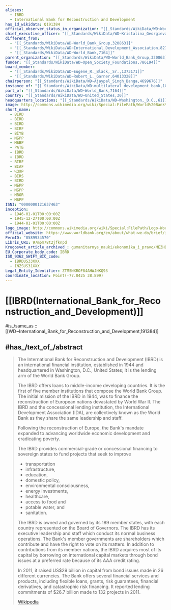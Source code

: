 ```yaml
---
aliases:
  - IBRD
  - International Bank for Reconstruction and Development
has_id_wikidata: Q191384
official_observer_status_in_organization: "[[_Standards/WikiData/WD~World_Intellectual_Property_Organization,177773]]"
chief_executive_officer: "[[_Standards/WikiData/WD~Kristalina_Georgieva,265277]]"
different_from:
  - "[[_Standards/WikiData/WD~World_Bank_Group,320863]]"
  - "[[_Standards/WikiData/WD~International_Development_Association,827525]]"
  - "[[_Standards/WikiData/WD~World_Bank,7164]]"
parent_organization: "[[_Standards/WikiData/WD~World_Bank_Group,320863]]"
funder: "[[_Standards/WikiData/WD~Open_Society_Foundations,786194]]"
board_member:
  - "[[_Standards/WikiData/WD~Eugene_R._Black,_Sr.,1373171]]"
  - "[[_Standards/WikiData/WD~Robert_L._Garner,64013328]]"
chairperson: "[[_Standards/WikiData/WD~Ajaypal_Singh_Banga,4699676]]"
instance_of: "[[_Standards/WikiData/WD~multilateral_development_bank,105758271]]"
part_of: "[[_Standards/WikiData/WD~World_Bank,7164]]"
country: "[[_Standards/WikiData/WD~United_States,30]]"
headquarters_locations: "[[_Standards/WikiData/WD~Washington,_D.C.,61]]"
image: http://commons.wikimedia.org/wiki/Special:FilePath/World%20Bank%20building%20at%20Washington.jpg
short_name:
  - BIRD
  - BIRD
  - BIRD
  - BIRF
  - BİYB
  - МБРР
  - МБВР
  - РАТБ
  - IBRD
  - IBRD
  - BIRF
  - BIAF
  - ՎԶՄԲ
  - BIRS
  - BIRD
  - МБРР
  - МБРР
  - MBOR
  - МБРР
ISNI: "0000000121637463"
inception:
  - 1946-01-01T00:00:00Z
  - 1945-12-27T00:00:00Z
  - 1944-01-01T00:00:00Z
logo_image: http://commons.wikimedia.org/wiki/Special:FilePath/Logo-World-Bank-IBRD-IDA.svg
official_website: https://www.worldbank.org/en/about/what-we-do/brief/ibrd
PermID: "8589934570"
Libris_URI: 97mpm78t2jfknpd
Krugosvet_article_archived_: gumanitarnye_nauki/ekonomika_i_pravo/MEZHDUNARODNI_BANK_REKONSTRUKTSII_I_RAZVITIYA_MBRR_ILI_MIROVO_BANK.html
EU_Corporate_body_code: IBRD
ISO_9362_SWIFT_BIC_code:
  - IBRDUS33XXX
  - INZSUS31XXX
Legal_Entity_Identifier: ZTMSNXROF84AHWJNKQ93
coordinate_location: Point(-77.0425 38.899)
---
```


# [[IBRD(International_Bank_for_Reconstruction_and_Development)]] 

#is_/same_as :: [[WD~International_Bank_for_Reconstruction_and_Development,191384]] 

## #has_/text_of_/abstract 

> The International Bank for Reconstruction and Development (IBRD) 
> is an international financial institution, established in 1944 
> and headquartered in Washington, D.C., United States; 
> it is the lending arm of the World Bank Group. 
> 
> The IBRD offers loans to middle-income developing countries. 
> It is the first of five member institutions that compose the World Bank Group. 
> The initial mission of the IBRD in 1944, 
> was to finance the reconstruction of European nations devastated by World War II. 
> The IBRD and the concessional lending institution, 
> the International Development Association (IDA), 
> are collectively known as the World Bank as they share the same leadership and staff.
>
> Following the reconstruction of Europe, 
> the Bank's mandate expanded to advancing worldwide economic development 
> and eradicating poverty. 
> 
> The IBRD provides commercial-grade or concessional financing to sovereign states 
> to fund projects that seek to improve 
> - transportation 
> - infrastructure, 
> - education, 
> - domestic policy, 
> - environmental consciousness, 
> - energy investments, 
> - healthcare, 
> - access to food and 
> - potable water, and 
> - sanitation.
>
> The IBRD is owned and governed by its 189 member states, 
> with each country represented on the Board of Governors. 
> The IBRD has its executive leadership and staff which conduct its normal business operations. 
> The Bank's member governments are shareholders 
> which contribute and have the right to vote on its matters. 
> In addition to contributions from its member nations, 
> the IBRD acquires most of its capital by borrowing on international capital markets 
> through bond issues at a preferred rate because of its AAA credit rating.
>
> In 2011, it raised US$29 billion in capital from bond issues made in 26 different currencies. 
> The Bank offers several financial services and products, including 
> flexible loans, grants, risk guarantees, financial derivatives, and catastrophic risk financing. 
> It reported lending commitments of $26.7 billion made to 132 projects in 2011.
>
> [Wikipedia](https://en.wikipedia.org/wiki/International%20Bank%20for%20Reconstruction%20and%20Development) 


